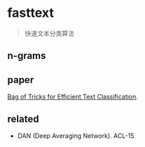 # fasttext

> 快速文本分类算法

## n-grams

## paper

[Bag of Tricks for Efficient Text Classification](https://arxiv.org/pdf/1607.01759v3.pdf).

## related

* DAN (Deep Averaging Network). ACL-15.

